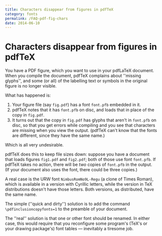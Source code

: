 ```yaml
---
title: Characters disappear from figures in pdfTeX
category: fonts
permalink: /FAQ-pdf-fig-chars
date: 2014-06-10
---
```


# Characters disappear from figures in pdfTeX

You have a PDF figure, which you want to use in your
pdfLaTeX document.  When you compile the document, pdfTeX
complains about ''missing glyphs'', and some (or all) of the labelling
text or symbols in the original figure is no longer visible.

What has happened is:
  

1.  Your figure file (say `fig.pdf`) has a font `font.pfb`
    embedded in it.
2.  pdfTeX notes that it has `font.pfb` on disc, and loads
    that in place of the copy in `fig.pdf`.
3.  It turns out that the copy in `fig.pdf` has glyphs that
    aren't in `font.pfb` on disc, so that you get errors while
    compiling and you see that characters are missing when you view the
    output.  (pdfTeX can't know that the fonts are different, since
    they have the same name.)

Which is all very undesirable.

pdfTeX does this to keep file sizes down: suppose you have a
document that loads figures `fig1.pdf` and `fig2.pdf`; both
of those use font `font.pfb`.  If pdfTeX takes no action,
there will be _two_ copies of `font.pfb` in the output.
(If your document also uses the font, there could be three copies.)

A real case is the URW font `NimbusRomNo9L-Regu` (a clone
of Times Roman), which is available in a version with Cyrillic
letters, while the version in TeX distributions doesn't have those
letters.  Both versions, as distributed, have the same name.

The simple (''quick and dirty'') solution is to add the command
  `\pdfinclusioncopyfonts=1`
to the preamble of your document.

The ''real'' solution is that one or other font should be renamed.  In
either case, this would require that you reconfigure some program's
(TeX's or your drawing package's) font tables&nbsp;&mdash; inevitably a
tiresome job.

